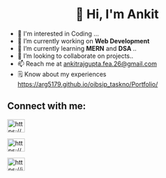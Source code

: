 <h1 align="center"> 👋 Hi, I'm Ankit </h1>
  



- 👀 I'm interested in Coding ...
- 🔭 I’m currently working on **Web Development**
- 🌱 I’m currently learning **MERN** and **DSA** ..
- 👯 I’m looking to collaborate on projects..
- 📫 Reach me at ankitrajgupta.fea.26@gmail.com
- 🗒️ Know about my experiences https://arg5179.github.io/oibsip_taskno/Portfolio/


## Connect with me:


<p align="left" display="flex" flex-direction="row">

<a href="https://linkedin.com/in/https://www.linkedin.com/in/ankit-raj-gupta-207353201" target="blank"><img align="center" src="https://raw.githubusercontent.com/rahuldkjain/github-profile-readme-generator/master/src/images/icons/Social/linked-in-alt.svg" alt="https://www.linkedin.com/in/ankit-raj-gupta-207353201" height="30" width="40" /></a>

<a href="https://fb.com/https://www.facebook.com/arg7957" target="blank"><img align="center" src="https://raw.githubusercontent.com/rahuldkjain/github-profile-readme-generator/master/src/images/icons/Social/facebook.svg" alt="https://www.facebook.com/arg7957" height="30" width="40" /></a>

<a href="https://instagram.com/https://instagram.com/ankit.r.g?igshid=yzg5mtu1mdy=" target="blank"><img align="center" src="https://raw.githubusercontent.com/rahuldkjain/github-profile-readme-generator/master/src/images/icons/Social/instagram.svg" alt="https://instagram.com/ankit.r.g?igshid=yzg5mtu1mdy=" height="30" width="40" /></a>

</p>
